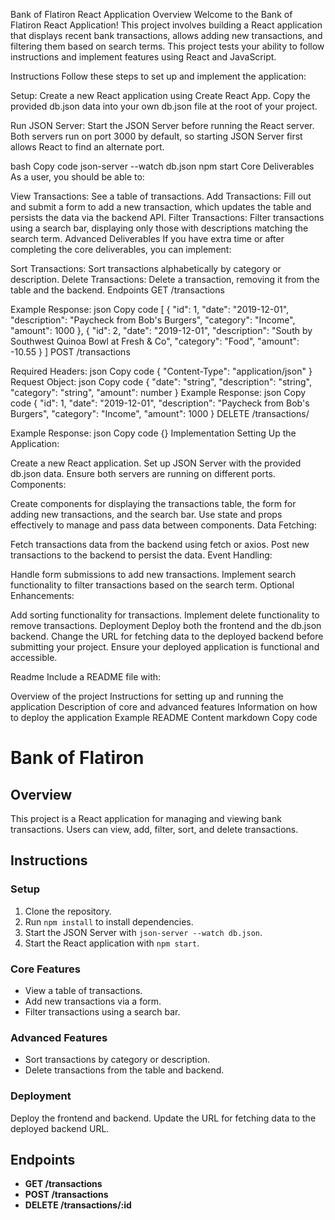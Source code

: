 Bank of Flatiron React Application
Overview
Welcome to the Bank of Flatiron React Application! This project involves building a React application that displays recent bank transactions, allows adding new transactions, and filtering them based on search terms. This project tests your ability to follow instructions and implement features using React and JavaScript.

Instructions
Follow these steps to set up and implement the application:

Setup: Create a new React application using Create React App. Copy the provided db.json data into your own db.json file at the root of your project.

Run JSON Server: Start the JSON Server before running the React server. Both servers run on port 3000 by default, so starting JSON Server first allows React to find an alternate port.

bash
Copy code
json-server --watch db.json
npm start
Core Deliverables
As a user, you should be able to:

View Transactions: See a table of transactions.
Add Transactions: Fill out and submit a form to add a new transaction, which updates the table and persists the data via the backend API.
Filter Transactions: Filter transactions using a search bar, displaying only those with descriptions matching the search term.
Advanced Deliverables
If you have extra time or after completing the core deliverables, you can implement:

Sort Transactions: Sort transactions alphabetically by category or description.
Delete Transactions: Delete a transaction, removing it from the table and the backend.
Endpoints
GET /transactions

Example Response:
json
Copy code
[
  {
    "id": 1,
    "date": "2019-12-01",
    "description": "Paycheck from Bob's Burgers",
    "category": "Income",
    "amount": 1000
  },
  {
    "id": 2,
    "date": "2019-12-01",
    "description": "South by Southwest Quinoa Bowl at Fresh & Co",
    "category": "Food",
    "amount": -10.55
  }
]
POST /transactions

Required Headers:
json
Copy code
{
  "Content-Type": "application/json"
}
Request Object:
json
Copy code
{
  "date": "string",
  "description": "string",
  "category": "string",
  "amount": number
}
Example Response:
json
Copy code
{
  "id": 1,
  "date": "2019-12-01",
  "description": "Paycheck from Bob's Burgers",
  "category": "Income",
  "amount": 1000
}
DELETE /transactions/

Example Response:
json
Copy code
{}
Implementation
Setting Up the Application:

Create a new React application.
Set up JSON Server with the provided db.json data.
Ensure both servers are running on different ports.
Components:

Create components for displaying the transactions table, the form for adding new transactions, and the search bar.
Use state and props effectively to manage and pass data between components.
Data Fetching:

Fetch transactions data from the backend using fetch or axios.
Post new transactions to the backend to persist the data.
Event Handling:

Handle form submissions to add new transactions.
Implement search functionality to filter transactions based on the search term.
Optional Enhancements:

Add sorting functionality for transactions.
Implement delete functionality to remove transactions.
Deployment
Deploy both the frontend and the db.json backend. Change the URL for fetching data to the deployed backend before submitting your project. Ensure your deployed application is functional and accessible.

Readme
Include a README file with:

Overview of the project
Instructions for setting up and running the application
Description of core and advanced features
Information on how to deploy the application
Example README Content
markdown
Copy code
# Bank of Flatiron

## Overview

This project is a React application for managing and viewing bank transactions. Users can view, add, filter, sort, and delete transactions.

## Instructions

### Setup

1. Clone the repository.
2. Run `npm install` to install dependencies.
3. Start the JSON Server with `json-server --watch db.json`.
4. Start the React application with `npm start`.

### Core Features

- View a table of transactions.
- Add new transactions via a form.
- Filter transactions using a search bar.

### Advanced Features

- Sort transactions by category or description.
- Delete transactions from the table and backend.

### Deployment

Deploy the frontend and backend. Update the URL for fetching data to the deployed backend URL.

## Endpoints

- **GET /transactions**
- **POST /transactions**
- **DELETE /transactions/:id**

